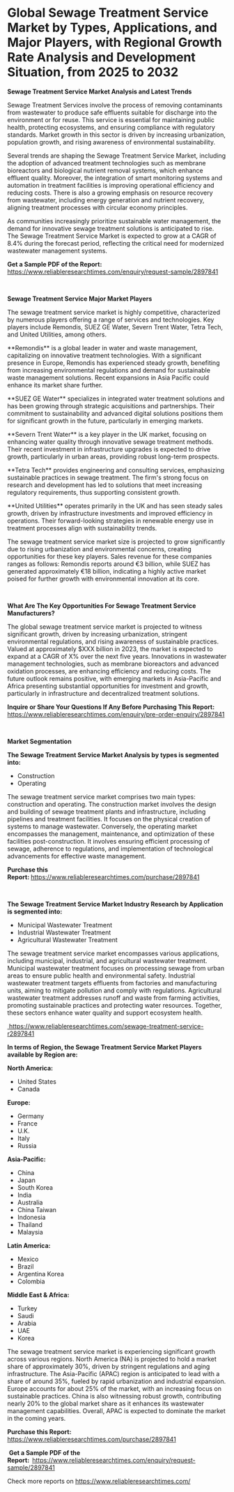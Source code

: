 <p><h1>Global Sewage Treatment Service Market by Types, Applications, and Major Players, with Regional Growth Rate Analysis and Development Situation, from 2025 to 2032</h1></p><p><strong>Sewage Treatment Service Market Analysis and Latest Trends</strong></p>
<p><p>Sewage Treatment Services involve the process of removing contaminants from wastewater to produce safe effluents suitable for discharge into the environment or for reuse. This service is essential for maintaining public health, protecting ecosystems, and ensuring compliance with regulatory standards. Market growth in this sector is driven by increasing urbanization, population growth, and rising awareness of environmental sustainability. </p><p>Several trends are shaping the Sewage Treatment Service Market, including the adoption of advanced treatment technologies such as membrane bioreactors and biological nutrient removal systems, which enhance effluent quality. Moreover, the integration of smart monitoring systems and automation in treatment facilities is improving operational efficiency and reducing costs. There is also a growing emphasis on resource recovery from wastewater, including energy generation and nutrient recovery, aligning treatment processes with circular economy principles. </p><p>As communities increasingly prioritize sustainable water management, the demand for innovative sewage treatment solutions is anticipated to rise. The Sewage Treatment Service Market is expected to grow at a CAGR of 8.4% during the forecast period, reflecting the critical need for modernized wastewater management systems.</p></p>
<p><strong>Get a Sample PDF of the Report:&nbsp;</strong> <a href="https://www.reliableresearchtimes.com/enquiry/request-sample/2897841?utm_campaign=2733&utm_medium=2&utm_source=Github&utm_content=ia&utm_term=15032025&utm_id=sewage-treatment-service">https://www.reliableresearchtimes.com/enquiry/request-sample/2897841</a></p>
<p>&nbsp;</p>
<p><strong>Sewage Treatment Service Major Market Players</strong></p>
<p><p>The sewage treatment service market is highly competitive, characterized by numerous players offering a range of services and technologies. Key players include Remondis, SUEZ GE Water, Severn Trent Water, Tetra Tech, and United Utilities, among others.</p><p>**Remondis** is a global leader in water and waste management, capitalizing on innovative treatment technologies. With a significant presence in Europe, Remondis has experienced steady growth, benefiting from increasing environmental regulations and demand for sustainable waste management solutions. Recent expansions in Asia Pacific could enhance its market share further.</p><p>**SUEZ GE Water** specializes in integrated water treatment solutions and has been growing through strategic acquisitions and partnerships. Their commitment to sustainability and advanced digital solutions positions them for significant growth in the future, particularly in emerging markets.</p><p>**Severn Trent Water** is a key player in the UK market, focusing on enhancing water quality through innovative sewage treatment methods. Their recent investment in infrastructure upgrades is expected to drive growth, particularly in urban areas, providing robust long-term prospects.</p><p>**Tetra Tech** provides engineering and consulting services, emphasizing sustainable practices in sewage treatment. The firm's strong focus on research and development has led to solutions that meet increasing regulatory requirements, thus supporting consistent growth.</p><p>**United Utilities** operates primarily in the UK and has seen steady sales growth, driven by infrastructure investments and improved efficiency in operations. Their forward-looking strategies in renewable energy use in treatment processes align with sustainability trends.</p><p>The sewage treatment service market size is projected to grow significantly due to rising urbanization and environmental concerns, creating opportunities for these key players. Sales revenue for these companies ranges as follows: Remondis reports around €3 billion, while SUEZ has generated approximately €18 billion, indicating a highly active market poised for further growth with environmental innovation at its core.</p></p>
<p>&nbsp;</p>
<p><strong>What Are The Key Opportunities For Sewage Treatment Service Manufacturers?</strong></p>
<p><p>The global sewage treatment service market is projected to witness significant growth, driven by increasing urbanization, stringent environmental regulations, and rising awareness of sustainable practices. Valued at approximately $XXX billion in 2023, the market is expected to expand at a CAGR of X% over the next five years. Innovations in wastewater management technologies, such as membrane bioreactors and advanced oxidation processes, are enhancing efficiency and reducing costs. The future outlook remains positive, with emerging markets in Asia-Pacific and Africa presenting substantial opportunities for investment and growth, particularly in infrastructure and decentralized treatment solutions.</p></p>
<p><strong>Inquire or Share Your Questions If Any Before Purchasing This Report:</strong> <a href="https://www.reliableresearchtimes.com/enquiry/pre-order-enquiry/2897841?utm_campaign=2733&utm_medium=2&utm_source=Github&utm_content=ia&utm_term=15032025&utm_id=sewage-treatment-service">https://www.reliableresearchtimes.com/enquiry/pre-order-enquiry/2897841</a></p>
<p>&nbsp;</p>
<p><strong>Market Segmentation</strong></p>
<p><strong>The Sewage Treatment Service Market Analysis by types is segmented into:</strong></p>
<p><ul><li>Construction</li><li>Operating</li></ul></p>
<p><p>The sewage treatment service market comprises two main types: construction and operating. The construction market involves the design and building of sewage treatment plants and infrastructure, including pipelines and treatment facilities. It focuses on the physical creation of systems to manage wastewater. Conversely, the operating market encompasses the management, maintenance, and optimization of these facilities post-construction. It involves ensuring efficient processing of sewage, adherence to regulations, and implementation of technological advancements for effective waste management.</p></p>
<p><strong>Purchase this Report:&nbsp;</strong><a href="https://www.reliableresearchtimes.com/purchase/2897841?utm_campaign=2733&utm_medium=2&utm_source=Github&utm_content=ia&utm_term=15032025&utm_id=sewage-treatment-service">https://www.reliableresearchtimes.com/purchase/2897841</a></p>
<p>&nbsp;</p>
<p><strong>The Sewage Treatment Service Market Industry Research by Application is segmented into:</strong></p>
<p><ul><li>Municipal Wastewater Treatment</li><li>Industrial Wastewater Treatment</li><li>Agricultural Wastewater Treatment</li></ul></p>
<p><p>The sewage treatment service market encompasses various applications, including municipal, industrial, and agricultural wastewater treatment. Municipal wastewater treatment focuses on processing sewage from urban areas to ensure public health and environmental safety. Industrial wastewater treatment targets effluents from factories and manufacturing units, aiming to mitigate pollution and comply with regulations. Agricultural wastewater treatment addresses runoff and waste from farming activities, promoting sustainable practices and protecting water resources. Together, these sectors enhance water quality and support ecosystem health.</p></p>
<p><a href="https://www.reliableresearchtimes.com/sewage-treatment-service-r2897841?utm_campaign=2733&utm_medium=2&utm_source=Github&utm_content=ia&utm_term=15032025&utm_id=sewage-treatment-service">&nbsp;https://www.reliableresearchtimes.com/sewage-treatment-service-r2897841</a></p>
<p><strong>In terms of Region, the Sewage Treatment Service Market Players available by Region are:</strong></p>
<p>
    <p> <strong> North America: </strong>
        <ul>
            <li>United States</li>
            <li>Canada</li>
        </ul>
        </p> 
    <p> <strong> Europe: </strong>
        <ul>
            <li>Germany</li>
            <li>France</li>
            <li>U.K.</li>
            <li>Italy</li>
            <li>Russia</li>
        </ul>
        </p> 
    <p> <strong> Asia-Pacific: </strong>
        <ul>
            <li>China</li>
            <li>Japan</li>
            <li>South Korea</li>
            <li>India</li>
            <li>Australia</li>
            <li>China Taiwan</li>
            <li>Indonesia</li>
            <li>Thailand</li>
            <li>Malaysia</li>
        </ul>
        </p> 
    <p> <strong> Latin America: </strong>
        <ul>
            <li>Mexico</li>
            <li>Brazil</li>
            <li>Argentina Korea</li>
            <li>Colombia</li>
        </ul>
        </p> 
    <p> <strong> Middle East & Africa: </strong>
        <ul>
            <li>Turkey</li>
            <li>Saudi</li>
            <li>Arabia</li>
            <li>UAE</li>
            <li>Korea</li>
        </ul>
    </p>
    </p>
<p><p>The sewage treatment service market is experiencing significant growth across various regions. North America (NA) is projected to hold a market share of approximately 30%, driven by stringent regulations and aging infrastructure. The Asia-Pacific (APAC) region is anticipated to lead with a share of around 35%, fueled by rapid urbanization and industrial expansion. Europe accounts for about 25% of the market, with an increasing focus on sustainable practices. China is also witnessing robust growth, contributing nearly 20% to the global market share as it enhances its wastewater management capabilities. Overall, APAC is expected to dominate the market in the coming years.</p></p>
<p><strong>Purchase this Report: </strong><a href="https://www.reliableresearchtimes.com/purchase/2897841?utm_campaign=2733&utm_medium=2&utm_source=Github&utm_content=ia&utm_term=15032025&utm_id=sewage-treatment-service">https://www.reliableresearchtimes.com/purchase/2897841</a></p>
<p>&nbsp;<strong>Get a Sample PDF of the Report:&nbsp;&nbsp;</strong><a href="https://www.reliableresearchtimes.com/enquiry/request-sample/2897841?utm_campaign=2733&utm_medium=2&utm_source=Github&utm_content=ia&utm_term=15032025&utm_id=sewage-treatment-service">https://www.reliableresearchtimes.com/enquiry/request-sample/2897841</a></p>
<p><strong></strong></p>
<p>Check more reports on <a href="https://www.reliableresearchtimes.com/?utm_campaign=2733&utm_medium=2&utm_source=Github&utm_content=ia&utm_term=15032025&utm_id=sewage-treatment-service">https://www.reliableresearchtimes.com/</a></p>
